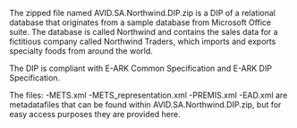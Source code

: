
The zipped file named AVID.SA.Northwind.DIP.zip is a DIP of a relational database that originates from a sample database from Microsoft 
Office suite. The database is called Northwind and contains the sales data for a fictitious company called Northwind Traders, which
imports and exports specialty foods from around the world. 

The DIP is compliant with E-ARK Common Specification and E-ARK DIP Specification.

The files:
-METS.xml 
-METS_representation.xml
-PREMIS.xml
-EAD.xml 
are metadatafiles that can be found within AVID.SA.Northwind.DIP.zip, but for easy access purposes they are provided here.
